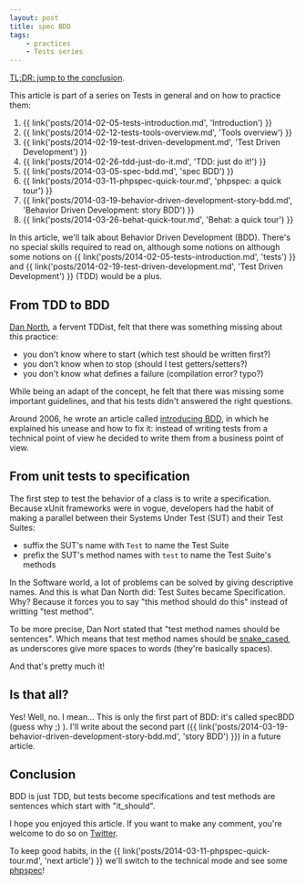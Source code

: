 ```yaml
---
layout: post
title: spec BDD
tags:
    - practices
    - Tests series
---
```


[TL;DR: jump to the conclusion](#conclusion).

This article is part of a series on Tests in general and on how to practice
them:

1. {{ link('posts/2014-02-05-tests-introduction.md', 'Introduction') }}
2. {{ link('posts/2014-02-12-tests-tools-overview.md', 'Tools overview') }}
3. {{ link('posts/2014-02-19-test-driven-development.md', 'Test Driven Development') }}
4. {{ link('posts/2014-02-26-tdd-just-do-it.md', 'TDD: just do it!') }}
5. {{ link('posts/2014-03-05-spec-bdd.md', 'spec BDD') }}
6. {{ link('posts/2014-03-11-phpspec-quick-tour.md', 'phpspec: a quick tour') }}
7. {{ link('posts/2014-03-19-behavior-driven-development-story-bdd.md', 'Behavior Driven Development: story BDD') }}
8. {{ link('posts/2014-03-26-behat-quick-tour.md', 'Behat: a quick tour') }}

In this article, we'll talk about Behavior Driven Development (BDD). There's no
special skills required to read on, although some notions on although some
notions on {{ link('posts/2014-02-05-tests-introduction.md', 'tests') }} and
{{ link('posts/2014-02-19-test-driven-development.md', 'Test Driven Development') }}
(TDD) would be a plus.

## From TDD to BDD

[Dan North](http://dannorth.net/about/), a fervent TDDist, felt that there was
something missing about this practice:

* you don't know where to start (which test should be written first?)
* you don't know when to stop (should I test getters/setters?)
* you don't know what defines a failure (compilation error? typo?)

While being an adapt of the concept, he felt that there was missing some
important guidelines, and that his tests didn't answered the right questions.

Around 2006, he wrote an article called
[introducing BDD](http://dannorth.net/about/), in which he explained his unease
and how to fix it: instead of writing tests from a technical point of view he
decided to write them from a business point of view.

## From unit tests to specification

The first step to test the behavior of a class is to write a specification.
Because xUnit frameworks were in vogue, developers had the habit of making a
parallel between their Systems Under Test (SUT) and their Test Suites:

* suffix the SUT's name with `Test` to name the Test Suite
* prefix the SUT's method names with `test` to name the Test Suite's methods

In the Software world, a lot of problems can be solved by giving descriptive
names. And this is what Dan North did: Test Suites became Specification. Why?
Because it forces you to say "this method should do this" instead of writting
"test method".

To be more precise, Dan Nort stated that "test method names should be
sentences". Which means that test method names should be
[snake_cased](http://en.wikipedia.org/wiki/Snake_case), as underscores give more
spaces to words (they're basically spaces).

And that's pretty much it!

## Is that all?

Yes! Well, no. I mean... This is only the first part of BDD: it's called specBDD
(guess why ;) ). I'll write about the second part
({{ link('posts/2014-03-19-behavior-driven-development-story-bdd.md', 'story BDD') }})
in a future article.

## Conclusion

BDD is just TDD, but tests become specifications and test methods are sentences
which start with "it_should".

I hope you enjoyed this article. If you want to make any comment, you're welcome
to do so on [Twitter](https://twitter.com/epiloic).

To keep good habits, in the {{ link('posts/2014-03-11-phpspec-quick-tour.md', 'next article') }}
we'll switch to the technical mode and see some [phpspec](http://www.phpspec.net/)!
